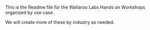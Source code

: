 This is the Readme file for the Wallaroo Labs Hands on Workshops organized by use case. 

We will create more of these by industry as needed.
